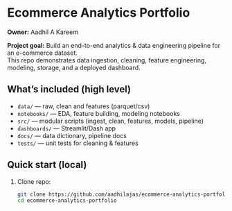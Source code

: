 # Ecommerce Analytics Portfolio

**Owner:** Aadhil A Kareem

**Project goal:** Build an end-to-end analytics & data engineering pipeline for an e-commerce dataset.  
This repo demonstrates data ingestion, cleaning, feature engineering, modeling, storage, and a deployed dashboard.

## What’s included (high level)
- `data/` — raw, clean and features (parquet/csv)
- `notebooks/` — EDA, feature building, modeling notebooks
- `src/` — modular scripts (ingest, clean, features, models, pipeline)
- `dashboards/` — Streamlit/Dash app
- `docs/` — data dictionary, pipeline docs
- `tests/` — unit tests for cleaning & features

## Quick start (local)
1. Clone repo:
   ```bash
   git clone https://github.com/aadhilajas/ecommerce-analytics-portfolio.git
   cd ecommerce-analytics-portfolio
